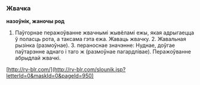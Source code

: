 ### Жвачка
**назоўнік, жаночы род**

1. Паўгорнае перажоўванне жвачнымі жывёламі ежы, якая адрыгаецца ў поласць рота, а таксама гэта ежа. Жаваць жвачку. 2. Жавальная рызінка (размоўнае). 3. пераноснае значэнне: Нуднае, доўгае паўтарэнне аднаго і таго ж (размоўнае пагардлівае). Перажоўванне абрыдлай жвачкі.

<a rel="author">[http://rv-blr.com/](http://rv-blr.com/slounik.jsp?letterId=0&maskId=0&pageId=950)</a>
